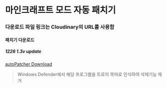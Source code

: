 # 마인크래프트 모드 자동 패치기
### 다운로드 파일 링크는 Cloudinary의 URL를 사용함
#### 패치기 다운로드
##### 1226 1.3v update
[autoPatcher Download](https://github.com/csk200387/Toy/files/10303140/autoPatcher.zip)
> Windows Defender에서 해당 프로그램을 트로이 목마로 인식하여 삭제기능 제거
